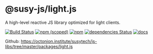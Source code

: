 # @susy-js/light.js

A high-level reactive JS library optimized for light clients.

[![Build Status](https://travis-ci.org/susytech/js-libs.svg?branch=master)](https://travis-ci.org/susytech/js-libs)
[![npm (scoped)](https://img.shields.io/npm/v/@susy-js/light.js.svg)](https://www.npmjs.com/package/@susy-js/light.js)
[![npm](https://img.shields.io/npm/dw/@susy-js/light.js.svg)](https://www.npmjs.com/package/@susy-js/light.js)
[![dependencies Status](https://david-dm.org/susytech/js-libs/status.svg?path=packages/light.js)](https://david-dm.org/susytech/js-libs?path=packages/light.js)
[![docs](https://img.shields.io/badge/docs-passing-green.svg)](https://susy-js.github.io/light.js/)

Github: https://octonion.institute/susytech/js-libs/tree/master/packages/light.js
